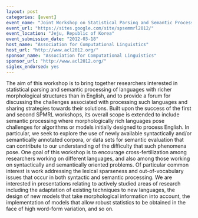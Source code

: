 ```yaml
---
layout: post
categories: [event]
event_name: "Joint Workshop on Statistical Parsing and Semantic Processing of Morphologically Rich Languages (SP-Sem-MRL 2012)"
event_url: "https://sites.google.com/site/spsemmrl2012/"
event_location: "Jeju, Republic of Korea"
event_submission_date: "2012-03-18"
host_name: "Association for Computational Linguistics"
host_url: "http://www.acl2012.org/"
sponsor_name: "Association for Computational Linguistics"
sponsor_url: "http://www.acl2012.org/"
siglex_endorsed: yes
---
```

The aim of this workshop is to bring together researchers interested in statistical parsing and semantic processing of languages with richer morphological structures than in English, and to provide a forum for discussing the challenges associated with processing such languages and sharing strategies towards their solutions. Built upon the success of the first and second SPMRL workshops, its overall scope is extended to include semantic processing where morphologically rich languages pose challenges for algorithms or models initially designed to process English. In particular, we seek to explore the use of newly available syntactically and/or semantically annotated corpora, or data sets for semantic evaluation that can contribute to our understanding of the difficulty that such phenomena pose. One goal of this workshop is to encourage cross-fertilization among researchers working on different languages, and also among those working on syntactically and semantically oriented problems. Of particular common interest is work addressing the lexical sparseness and out-of-vocabulary issues that occur in both syntactic and semantic processing. We are interested in presentations relating to actively studied areas of research including the adaptation of existing techniques to new languages, the design of new models that take morphological information into account, the implementation of models that allow robust statistics to be obtained in the face of high word-form variation, and so on.
